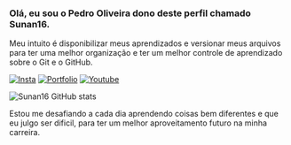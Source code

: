 ### Olá, eu sou o Pedro Oliveira dono deste perfil chamado Sunan16.
Meu intuito é disponibilizar meus aprendizados e versionar meus arquivos para ter uma melhor organização e ter um melhor controle de aprendizado sobre o Git e o GitHub.

[![Insta](https://img.shields.io/badge/Instagram-E4405F?style=for-the-badge&logo=instagram&logoColor=white)](https://www.instagram.com/dev_pedro_/)
[![Portfolio](https://img.shields.io/badge/Google_chrome-4285F4?style=for-the-badge&logo=Google-chrome&logoColor=white)](https://sunan16.github.io/Javascript/Projeto/index.html)
[![Youtube](https://img.shields.io/badge/YouTube-FF0000?style=for-the-badge&logo=youtube&logoColor=white)](https://www.youtube.com/channel/UCzpOKFncwA3Kh9GNpJ5osrA)

![Sunan16 GitHub stats](https://github-readme-stats.vercel.app/api?username=Sunan16&show_icons=true&theme=dark)

Estou me desafiando a cada dia aprendendo coisas bem diferentes e que eu julgo ser dificil, para ter um melhor aproveitamento futuro na minha carreira.
